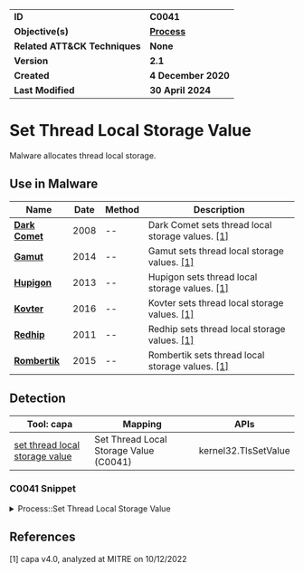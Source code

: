 <table>
<tr>
<td><b>ID</b></td>
<td><b>C0041</b></td>
</tr>
<tr>
<td><b>Objective(s)</b></td>
<td><b><a href="../process">Process</a></b></td>
</tr>
<tr>
<td><b>Related ATT&CK Techniques</b></td>
<td><b>None</b></td>
</tr>
<tr>
<td><b>Version</b></td>
<td><b>2.1</b></td>
</tr>
<tr>
<td><b>Created</b></td>
<td><b>4 December 2020</b></td>
</tr>
<tr>
<td><b>Last Modified</b></td>
<td><b>30 April 2024</b></td>
</tr>
</table>


# Set Thread Local Storage Value

Malware allocates thread local storage. 

## Use in Malware

|Name|Date|Method|Description|
|---|---|---|---|
|[**Dark Comet**](../../xample-malware/dark-comet.md)|2008|--|Dark Comet sets thread local storage values. [[1]](#1)|
|[**Gamut**](../../xample-malware/gamut.md)|2014|--|Gamut sets thread local storage values. [[1]](#1)|
|[**Hupigon**](../../xample-malware/hupigon.md)|2013|--|Hupigon sets thread local storage values. [[1]](#1)|
|[**Kovter**](../../xample-malware/kovter.md)|2016|--|Kovter sets thread local storage values. [[1]](#1)|
|[**Redhip**](../../xample-malware/redhip.md)|2011|--|Redhip sets thread local storage values. [[1]](#1)|
|[**Rombertik**](../../xample-malware/rombertik.md)|2015|--|Rombertik sets thread local storage values. [[1]](#1)|

## Detection

|Tool: capa|Mapping|APIs|
|---|---|---|
|[set thread local storage value](https://github.com/mandiant/capa-rules/blob/master/host-interaction/thread/tls/set-thread-local-storage-value.yml)|Set Thread Local Storage Value (C0041)|kernel32.TlsSetValue|

### C0041 Snippet
<details>
<summary> Process::Set Thread Local Storage Value </summary>
SHA256: 3ac8c22eb7c59d35fe49c20f2a0eca06765543dfb15f455a5557af4428066641
Location: 0x180005B08
<pre>
mov     param_2, rbx    ; Value to be stored in TLS index
mov     param_1, edi    ; TLS index
call    qword ptr [->KERNEL32.DLL::TlsSetValue] ; Call Windows API function to store value in thread's thread local storage (TLS) at the specified index
</pre>
</details>

## References

<a name="1">[1]</a> capa v4.0, analyzed at MITRE on 10/12/2022


